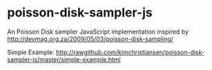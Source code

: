 poisson-disk-sampler-js
=======================

An Poisson Disk sampler JavaScript implementation inspired by http://devmag.org.za/2009/05/03/poisson-disk-sampling/

Simple Example: http://rawgithub.com/kimchristiansen/poisson-disk-sampler-js/master/simple-example.html
